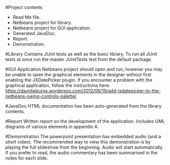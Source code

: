 #Project contents
- Read Me file.
- Netbeans project for library.
- Netbeans project for GUI application.
- Generated JavaDoc.
- Report.
- Demonstration.

#Library
Contains JUnit tests as well as the basic library. To run all JUnit tests at once run the master JUnitTests test from the default package.

#GUI Application
Netbeans project should open and run, however you may be unable to open the graphical elements in the designer without first enabling the JXDatePicker plugin.
If you encounter a problem with the graphical application, follow the instructions here: https://davidwburns.wordpress.com/2012/06/19/add-jxdatepicker-to-the-netbeans-swing-controls-palette/

#JavaDoc
HTML documentation has been auto-generated from the library contents.

#Report
Written report on the development of the application. Includes UML diagrams of various elements in appendix A.

#Demonstration
The powerpoint presentation has embedded audio (and a short video).
The recommended way to view this demonstration is by playing the full slideshow from the beginning. Audio will start automatically.
If you prefer to read, the audio commentary has been summarised in the notes for each slide.
